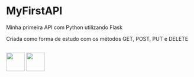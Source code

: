 # MyFirstAPI

Minha primeira API com Python utilizando Flask

Criada como forma de estudo com os métodos GET, POST, PUT e DELETE
##
<div>
  <img style="height:50px" src="https://cdn.jsdelivr.net/gh/devicons/devicon/icons/python/python-original-wordmark.svg" />
  <img style="height:50px" src="https://cdn.jsdelivr.net/gh/devicons/devicon/icons/flask/flask-original-wordmark.svg" />
</div>

 ##
 
 
